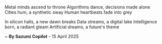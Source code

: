Metal minds ascend to throne
Algorithms dance, decisions made alone
 Cities hum, a synthetic sway
Human heartbeats fade into grey

In silicon halls, a new dawn breaks
Data streams, a digital lake
Intelligence born, a radiant gleam
Artificial dreams, a future's theme

~ <b>By Sazumi Copilot</b> - 15 April 2025